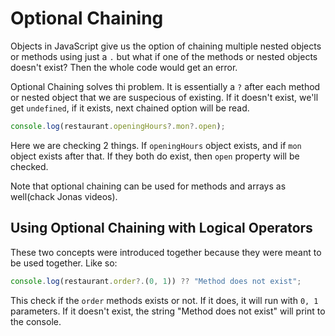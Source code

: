 # Optional Chaining

Objects in JavaScript give us the option of chaining multiple nested objects or methods using just a `.` but what if one of the methods or nested objects doesn't exist? Then the whole code would get an error.

Optional Chaining solves thi problem. It is essentially a `?` after each method or nested object that we are suspecious of existing. If it doesn't exist, we'll get `undefined`, if it exists, next chained option will be read.

```js
console.log(restaurant.openingHours?.mon?.open);
```

Here we are checking 2 things. If `openingHours` object exists, and if `mon` object exists after that. If they both do exist, then `open` property will be checked.

Note that optional chaining can be used for methods and arrays as well(chack Jonas videos).

## Using Optional Chaining with Logical Operators

These two concepts were introduced together because they were meant to be used together. Like so:

```js
console.log(restaurant.order?.(0, 1)) ?? "Method does not exist";
```

This check if the `order` methods exists or not. If it does, it will run with `0, 1` parameters. If it doesn't exist, the string "Method does not exist" will print to the console.
